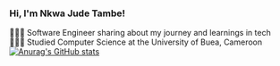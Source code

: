 ### Hi, I'm Nkwa Jude Tambe!
👩🏻‍💻 Software Engineer sharing about my journey and learnings in tech<br/>
👩🏻‍🎓 Studied Computer Science at the University of Buea, Cameroon<br/>
[![Anurag's GitHub stats](https://github-readme-stats.vercel.app/api?username=NkwaTambe)](https://github.com/anuraghazra/github-readme-stats)
